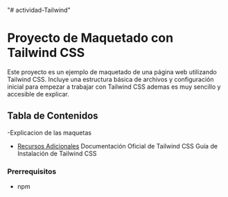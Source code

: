 "# actividad-Tailwind" 
# Proyecto de Maquetado con Tailwind CSS

Este proyecto es un ejemplo de maquetado de una página web utilizando Tailwind CSS. Incluye una estructura básica de archivos y configuración inicial para empezar a trabajar con Tailwind CSS ademas es muy sencillo y accesible de explicar.

## Tabla de Contenidos
-Explicacion de las maquetas
- [Recursos Adicionales](#recursos-adicionales)
Documentación Oficial de Tailwind CSS
Guía de Instalación de Tailwind CSS

### Prerrequisitos
- npm

